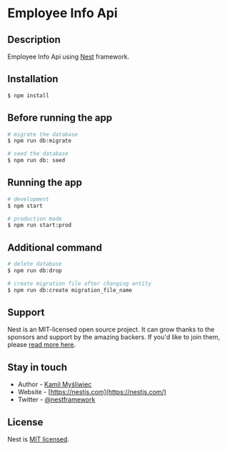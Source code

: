 # Employee Info Api

## Description

Employee Info Api using [Nest](https://github.com/nestjs/nest) framework.

## Installation

```bash
$ npm install
```

## Before running the app

```bash
# migrate the database
$ npm run db:migrate

# seed the database
$ npm run db: seed
```

## Running the app

```bash
# development
$ npm start

# production mode
$ npm run start:prod
```

## Additional command

```bash
# delete database
$ npm run db:drop

# create migration file after changing entity
$ npm run db:create migration_file_name
```

## Support

Nest is an MIT-licensed open source project. It can grow thanks to the sponsors and support by the amazing backers. If you'd like to join them, please [read more here](https://docs.nestjs.com/support).

## Stay in touch

- Author - [Kamil Myśliwiec](https://kamilmysliwiec.com)
- Website - [https://nestjs.com](https://nestjs.com/)
- Twitter - [@nestframework](https://twitter.com/nestframework)

## License

Nest is [MIT licensed](LICENSE).
